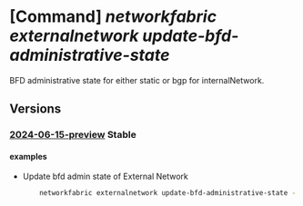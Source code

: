 # [Command] _networkfabric externalnetwork update-bfd-administrative-state_

BFD administrative state for either static or bgp for internalNetwork.

## Versions

### [2024-06-15-preview](/Resources/mgmt-plane/L3N1YnNjcmlwdGlvbnMve30vcmVzb3VyY2Vncm91cHMve30vcHJvdmlkZXJzL21pY3Jvc29mdC5tYW5hZ2VkbmV0d29ya2ZhYnJpYy9sM2lzb2xhdGlvbmRvbWFpbnMve30vZXh0ZXJuYWxuZXR3b3Jrcy97fS91cGRhdGViZmRhZG1pbmlzdHJhdGl2ZXN0YXRl/2024-06-15-preview.xml) **Stable**

<!-- mgmt-plane /subscriptions/{}/resourcegroups/{}/providers/microsoft.managednetworkfabric/l3isolationdomains/{}/externalnetworks/{}/updatebfdadministrativestate 2024-06-15-preview -->

#### examples

- Update bfd admin state of External Network
    ```bash
        networkfabric externalnetwork update-bfd-administrative-state --resource-group example-rg --l3-isolation-domain-name example-externalnetwork --resource-name example-ext --route-type Static --administrative-state Enable
    ```
